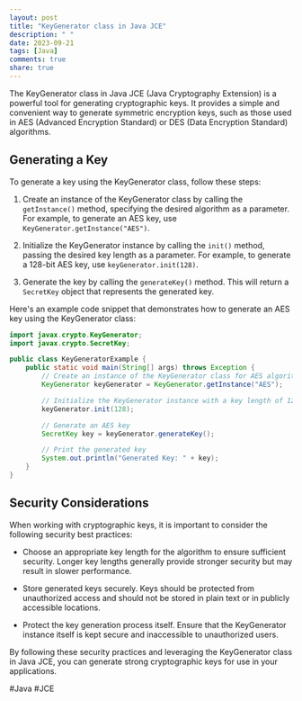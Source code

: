 ```yaml
---
layout: post
title: "KeyGenerator class in Java JCE"
description: " "
date: 2023-09-21
tags: [Java]
comments: true
share: true
---
```


The KeyGenerator class in Java JCE (Java Cryptography Extension) is a powerful tool for generating cryptographic keys. It provides a simple and convenient way to generate symmetric encryption keys, such as those used in AES (Advanced Encryption Standard) or DES (Data Encryption Standard) algorithms.

## Generating a Key

To generate a key using the KeyGenerator class, follow these steps:

1. Create an instance of the KeyGenerator class by calling the `getInstance()` method, specifying the desired algorithm as a parameter. For example, to generate an AES key, use `KeyGenerator.getInstance("AES")`.

2. Initialize the KeyGenerator instance by calling the `init()` method, passing the desired key length as a parameter. For example, to generate a 128-bit AES key, use `keyGenerator.init(128)`.

3. Generate the key by calling the `generateKey()` method. This will return a `SecretKey` object that represents the generated key.

Here's an example code snippet that demonstrates how to generate an AES key using the KeyGenerator class:

```java
import javax.crypto.KeyGenerator;
import javax.crypto.SecretKey;

public class KeyGeneratorExample {
    public static void main(String[] args) throws Exception {
        // Create an instance of the KeyGenerator class for AES algorithm
        KeyGenerator keyGenerator = KeyGenerator.getInstance("AES");

        // Initialize the KeyGenerator instance with a key length of 128 bits
        keyGenerator.init(128);

        // Generate an AES key
        SecretKey key = keyGenerator.generateKey();

        // Print the generated key
        System.out.println("Generated Key: " + key);
    }
}
```
## Security Considerations

When working with cryptographic keys, it is important to consider the following security best practices:

- Choose an appropriate key length for the algorithm to ensure sufficient security. Longer key lengths generally provide stronger security but may result in slower performance.

- Store generated keys securely. Keys should be protected from unauthorized access and should not be stored in plain text or in publicly accessible locations.

- Protect the key generation process itself. Ensure that the KeyGenerator instance itself is kept secure and inaccessible to unauthorized users.

By following these security practices and leveraging the KeyGenerator class in Java JCE, you can generate strong cryptographic keys for use in your applications.

#Java #JCE
